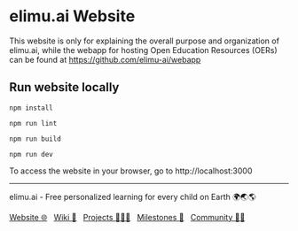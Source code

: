 # elimu.ai Website

This website is only for explaining the overall purpose and organization of elimu.ai, while the webapp for hosting Open Education Resources (OERs) can be found at https://github.com/elimu-ai/webapp

## Run website locally

```
npm install
```

```
npm run lint
```

```
npm run build
```

```
npm run dev
```

To access the website in your browser, go to http://localhost:3000

---

elimu.ai - Free personalized learning for every child on Earth 🌍🌏🌎

[Website 🌐](https://elimu.ai) &nbsp; [Wiki 📃](https://github.com/elimu-ai/wiki#readme) &nbsp; [Projects 👩🏽‍💻](https://github.com/elimu-ai/wiki/projects) &nbsp; [Milestones 🎯](https://github.com/elimu-ai/wiki/milestones) &nbsp; [Community 👋🏽](https://github.com/elimu-ai/wiki#open-source-community)
